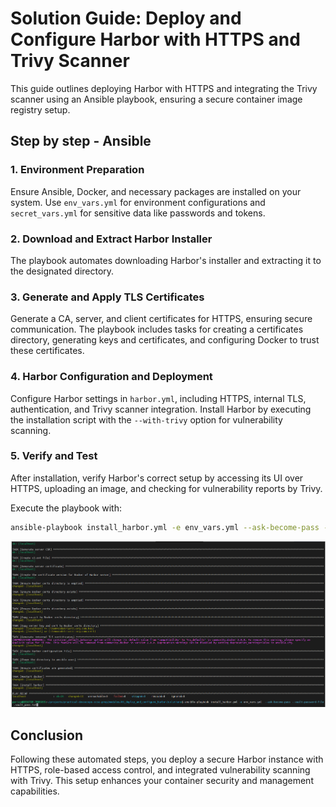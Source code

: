 # Solution Guide: Deploy and Configure Harbor with HTTPS and Trivy Scanner

This guide outlines deploying Harbor with HTTPS and integrating the Trivy scanner using an Ansible playbook, ensuring a secure container image registry setup.

## Step by step - Ansible

### 1. Environment Preparation

Ensure Ansible, Docker, and necessary packages are installed on your system. Use `env_vars.yml` for environment configurations and `secret_vars.yml` for sensitive data like passwords and tokens.

### 2. Download and Extract Harbor Installer

The playbook automates downloading Harbor's installer and extracting it to the designated directory.

### 3. Generate and Apply TLS Certificates

Generate a CA, server, and client certificates for HTTPS, ensuring secure communication. The playbook includes tasks for creating a certificates directory, generating keys and certificates, and configuring Docker to trust these certificates.

### 4. Harbor Configuration and Deployment

Configure Harbor settings in `harbor.yml`, including HTTPS, internal TLS, authentication, and Trivy scanner integration. Install Harbor by executing the installation script with the `--with-trivy` option for vulnerability scanning.

### 5. Verify and Test

After installation, verify Harbor's correct setup by accessing its UI over HTTPS, uploading an image, and checking for vulnerability reports by Trivy.

Execute the playbook with:

```bash
ansible-playbook install_harbor.yml -e env_vars.yml --ask-become-pass --vault-password-file .vault_pass.txt
```

![Ansible execution](../img/ansible-execution-06.png)

## Conclusion

Following these automated steps, you deploy a secure Harbor instance with HTTPS, role-based access control, and integrated vulnerability scanning with Trivy. This setup enhances your container security and management capabilities.